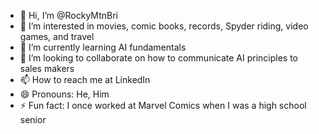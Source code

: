 - 👋 Hi, I’m @RockyMtnBri
- 👀 I’m interested in movies, comic books, records, Spyder riding, video games, and travel
- 🌱 I’m currently learning AI fundamentals
- 💞️ I’m looking to collaborate on how to communicate AI principles to sales makers
- 📫 How to reach me at LinkedIn
- 😄 Pronouns: He, Him
- ⚡ Fun fact: I once worked at Marvel Comics when I was a high school senior

<!---
RockyMtnBri/RockyMtnBri is a ✨ special ✨ repository because its `README.md` (this file) appears on your GitHub profile.
You can click the Preview link to take a look at your changes.
--->
